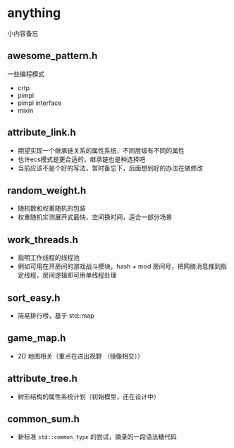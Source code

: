 # anything
小内容备忘

## awesome_pattern.h
一些编程模式
- crtp
- pimpl
- pimpl interface
- mixin

## attribute_link.h
- 期望实现一个继承链关系的属性系统，不同层级有不同的属性
- 也许ecs模式是更合适的，继承链也是种选择吧
- 当前应该不是个好的写法，暂时备忘下，后面想到好的办法在做修改

## random_weight.h
- 随机数和权重随机的包装
- 权重随机实测展开式最快，空间换时间，适合一部分场景

## work_threads.h
- 指明工作线程的线程池
- 例如可用在开房间的游戏战斗模块，hash + mod 房间号，把网络消息推到指定线程，房间逻辑即可用单线程处理

## sort_easy.h
- 简易排行榜，基于 std::map

## game_map.h
- 2D 地图相关（重点在进出视野 （镜像相交））

## attribute_tree.h
- 树形结构的属性系统计划（初始模型，还在设计中）

## common_sum.h
- 新标准 `std::common_type` 的尝试，摘录的一段语法糖代码
